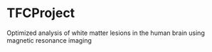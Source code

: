 # TFCProject
Optimized analysis of white matter lesions in the human brain using magnetic resonance imaging

